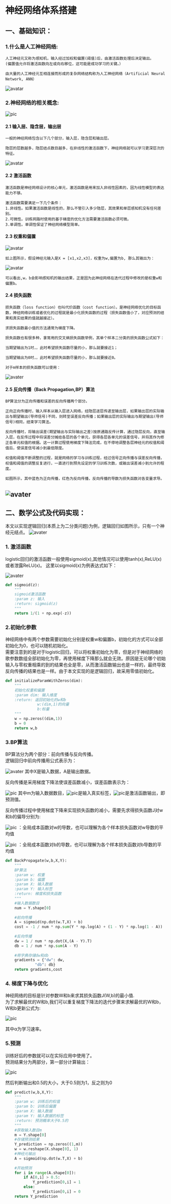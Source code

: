 # 神经网络体系搭建
## 一、基础知识：
### 1.什么是人工神经网络:
    人工神经元又称为感知机，输入经过加权和偏置(阈值)后，由激活函数处理后决定输出。
    (偏置值允许将激活函数向左或向右移位，这可能是成功学习的关键。）

    由大量的人工神经元互相连接而形成的复杂网络结构称为人工神经网络（Artificial Neural Network, ANN）

![avatar](https://img-blog.csdn.net/20180607170423382?watermark/2/text/aHR0cHM6Ly9ibG9nLmNzZG4ubmV0L3NpbmF0XzM1ODIxOTc2/font/5a6L5L2T/fontsize/400/fill/I0JBQkFCMA==/dissolve/70)

### 2.神经网络的相关概念:

![pic](https://upload-images.jianshu.io/upload_images/4964755-925cfc2ba47c214b.png?imageMogr2/auto-orient/strip|imageView2/2)
#### 2.1 输入层、隐含层，输出层

    一般的神经网络包含以下几个部分，输入层，隐含层和输出层。
    
    隐层的层数越多，隐层结点数目越多，在非线性的激活函数下，神经网络就可以学习更深层次的特征。

![avatar](https://img-blog.csdn.net/20180607182202932?watermark/2/text/aHR0cHM6Ly9ibG9nLmNzZG4ubmV0L3NpbmF0XzM1ODIxOTc2/font/5a6L5L2T/fontsize/400/fill/I0JBQkFCMA==/dissolve/70)

#### 2.2 激活函数

    激活函数是神经网络设计的核心单元，激活函数是用来加入非线性因素的，因为线性模型的表达能力不够。
    
    激活函数需要满足一下几个条件：
    1.非线性。如果激活函数是线性的，那么不管引入多少隐层，其效果和单层感知机没有任何差别。
    2.可微性。训练网路时使用的基于梯度的优化方法需要激活函数必须可微。
    3.单调性。单调性保证了神经网络模型简单。
    
#### 2.3 权重和偏置
![avatar](https://img-blog.csdn.net/20180607174206895?watermark/2/text/aHR0cHM6Ly9ibG9nLmNzZG4ubmV0L3NpbmF0XzM1ODIxOTc2/font/5a6L5L2T/fontsize/400/fill/I0JBQkFCMA==/dissolve/70)

    如上图所示，假设神经元输入是X = [x1,x2,x3]，权重为w,偏置为b, 那么其输出为：
![avatar](https://img-blog.csdn.net/20180607174352811?watermark/2/text/aHR0cHM6Ly9ibG9nLmNzZG4ubmV0L3NpbmF0XzM1ODIxOTc2/font/5a6L5L2T/fontsize/400/fill/I0JBQkFCMA==/dissolve/70)

    可以看出,w，b会影响感知机的输出结果，正是因为此神经网络在迭代过程中修改的是权重w和偏置b。
#### 2.4 损失函数
    损失函数（loss function）也叫代价函数（cost function）。是神经网络优化的目标函数，神经网络训练或者优化的过程就是最小化损失函数的过程（损失函数值小了，对应预测的结果和真实结果的值就越接近）。
    
    求损失函数最小值的方法通常为梯度下降。
    
    损失函数也有很多种，拿常用的交叉熵损失函数举例，其单个样本二分类的损失函数公式如下：

    当期望输出为1时，，此时希望损失函数尽量的小，那么就要接近1；

    当期望输出为0时，，此时希望损失函数尽量的小，那么就要接近0。

    对于m样本的损失函数可以使用：
![avater](https://img-blog.csdn.net/20180607184513456?watermark/2/text/aHR0cHM6Ly9ibG9nLmNzZG4ubmV0L3NpbmF0XzM1ODIxOTc2/font/5a6L5L2T/fontsize/400/fill/I0JBQkFCMA==/dissolve/70)

#### 2.5 反向传播（Back Propagation,BP）算法
    BP算法分为正向传播和误差的反向传播两个部分。
    
    正向正向传播时，输入样本从输入层进入网络，经隐层逐层传递至输出层，如果输出层的实际输出与期望输出(导师信号)不同，则转至误差反向传播；如果输出层的实际输出与期望输出(导师信号)相同，结束学习算法。
    
    反向传播时，将输出误差(期望输出与实际输出之差)按原通路反传计算，通过隐层反向，直至输入层，在反传过程中将误差分摊给各层的各个单元，获得各层各单元的误差信号，并将其作为修正各单元权值的根据。这一计算过程使用梯度下降法完成，在不停地调整各层神经元的权值和阈值后，使误差信号减小到最低限度。
    
    权值和阈值不断调整的过程，就是网络的学习与训练过程，经过信号正向传播与误差反向传播，权值和阈值的调整反复进行，一直进行到预先设定的学习训练次数，或输出误差减小到允许的程度。
    
    如图所示，其中蓝色为正向传播，红色为反向传播，反向传播的导数为损失函数对各变量求导。
![avater](https://img-blog.csdn.net/20180607194629988?watermark/2/text/aHR0cHM6Ly9ibG9nLmNzZG4ubmV0L3NpbmF0XzM1ODIxOTc2/font/5a6L5L2T/fontsize/400/fill/I0JBQkFCMA==/dissolve/70)
---

## 二、数学公式及代码实现：
本文以实现逻辑回归(本质上为二分类问题)为例，逻辑回归如图所示，只有一个神经元结点。
![avater](https://img-blog.csdn.net/2018061011100253?watermark/2/text/aHR0cHM6Ly9ibG9nLmNzZG4ubmV0L3NpbmF0XzM1ODIxOTc2/font/5a6L5L2T/fontsize/400/fill/I0JBQkFCMA==/dissolve/70)

### 1. 激活函数

logistic回归的激活函数一般使用sigmoid(x),其他情况可以使用tanh(x),ReLU(x)或者泄露ReLU(x)。
这里以sigmoid(x)为例表达式如下：

![avater](https://img-blog.csdn.net/20180609165424734?watermark/2/text/aHR0cHM6Ly9ibG9nLmNzZG4ubmV0L3NpbmF0XzM1ODIxOTc2/font/5a6L5L2T/fontsize/400/fill/I0JBQkFCMA==/dissolve/70)

```python
def sigmoid(z):
    """
    sigmoid激活函数
    :param z: 输入
    :return: sigmoid(z)
    """
    return 1/(1 + np.exp(-z))
```

### 2.初始化参数
神经网络中有两个参数需要初始化分别是权重w和偏置b，初始化的方式可以全部初始化为0，也可以随机初始化。<br>
需要注意到的是对于logistic回归，可以将权重初始化为零，但是对于神经网络的歌参数数组全部初始化为零，再使用梯度下降那么就会无效。原因是无论哪个初始输入与零权重相乘的到的结果也全是零，从而激活函数输出也是一样的，最终导致反向传播的结果也是一样。由于本文实现的是逻辑回归，故采用零值初始化。

```python
def initializeParamWithZeros(dim):
    """
    初始化权重和偏置
    :param dim: 输入维度
    :return: 返回初始化的w和b
              w:(dim,1)的向量
              b:标量
    """
    w = np.zeros((dim,1))
    b = 0
    return w,b
```

### 3.BP算法

BP算法分为两个部分：前向传播与反向传播。<br>
逻辑回归中前向传播用公式表示为：

![avater](https://img-blog.csdn.net/20180610112105596?watermark/2/text/aHR0cHM6Ly9ibG9nLmNzZG4ubmV0L3NpbmF0XzM1ODIxOTc2/font/5a6L5L2T/fontsize/400/fill/I0JBQkFCMA==/dissolve/70)
其中X是输入数据，A是输出数据。<br>

反向传播是采用梯度下降法使误差函数减小，误差函数表示为：

![pic](https://img-blog.csdn.net/20180610113135722?watermark/2/text/aHR0cHM6Ly9ibG9nLmNzZG4ubmV0L3NpbmF0XzM1ODIxOTc2/font/5a6L5L2T/fontsize/400/fill/I0JBQkFCMA==/dissolve/70)
其中m为输入数据数目，![pic](https://img-blog.csdn.net/20180610113251246?watermark/2/text/aHR0cHM6Ly9ibG9nLmNzZG4ubmV0L3NpbmF0XzM1ODIxOTc2/font/5a6L5L2T/fontsize/400/fill/I0JBQkFCMA==/dissolve/70)是输入真实标签，![pic](https://img-blog.csdn.net/20180610113353575?watermark/2/text/aHR0cHM6Ly9ibG9nLmNzZG4ubmV0L3NpbmF0XzM1ODIxOTc2/font/5a6L5L2T/fontsize/400/fill/I0JBQkFCMA==/dissolve/70)是激活函数输出，即预测值。<br>

反向传播过程中使用梯度下降来实现损失函数的减小，需要先求得损失函数J对w和b的偏导分别为:

![pic](https://img-blog.csdn.net/20180610115507220?watermark/2/text/aHR0cHM6Ly9ibG9nLmNzZG4ubmV0L3NpbmF0XzM1ODIxOTc2/font/5a6L5L2T/fontsize/400/fill/I0JBQkFCMA==/dissolve/70)
：全局成本函数对w的导数，也可以理解为各个样本损失函数对w导数的平均值

![pic](https://img-blog.csdn.net/20180610115515278?watermark/2/text/aHR0cHM6Ly9ibG9nLmNzZG4ubmV0L3NpbmF0XzM1ODIxOTc2/font/5a6L5L2T/fontsize/400/fill/I0JBQkFCMA==/dissolve/70)
：全局成本函数对b的导数，也可以理解为各个样本损失函数对b导数的平均值

```python
def BackPropagate(w,b,X,Y):
    """
    BP算法
    :param w: 权重
    :param b: 偏置
    :param X: 输入数据
    :param Y: 输入标签
    :return: 梯度和损失函数
    """
    #输入数据数目
    num = Y.shape[0]
 
    #前向传播
    A = sigmoid(np.dot(w.T,X) + b)
    cost = -1 / num * np.sum(Y * np.log(A) + (1 - Y) * np.log(1 - A))
 
    #反向传播
    dw = 1 / num * np.dot(X,(A - Y).T)
    db = 1 / num * np.sum(A - Y)
 
    #用字典存储dw和db
    gradients = {"dw": dw,
             "db": db}
    return gradients,cost
```

### 4. 梯度下降与优化
神经网络的目标是针对参数W和b来求其损失函数J(W,b)的最小值.<br>
为了求解最优的W和b,我们可以重复梯度下降法的迭代步骤来求解最优的W和b，W和b更新公式为:

![pic](https://img-blog.csdn.net/20180610153302439?watermark/2/text/aHR0cHM6Ly9ibG9nLmNzZG4ubmV0L3NpbmF0XzM1ODIxOTc2/font/5a6L5L2T/fontsize/400/fill/I0JBQkFCMA==/dissolve/70)

其中α为学习速率。

### 5.预测

训练好后的参数就可以在实际应用中使用了。<br>
预测结果分为两部分，第一部分计算输出：

![pic](https://img-blog.csdn.net/20180610162244774?watermark/2/text/aHR0cHM6Ly9ibG9nLmNzZG4ubmV0L3NpbmF0XzM1ODIxOTc2/font/5a6L5L2T/fontsize/400/fill/I0JBQkFCMA==/dissolve/70)

然后判断输出和0.5的大小，大于0.5则为1，反之则为0

```python
def predict(w,b,X,Y):
    """
    :param w: 训练后的权值
    :param b: 训练后偏置
    :param X: 输入数据
    :param Y: 输入数据的标签
    :return: 预测概率大于0.5的
    """
    #获取输入数目m
    m = Y.shape[0]
    #存储预测结果
    Y_prediction = np.zeros((1,m))
    w = w.reshape(X.shape[0], 1)
    #神经元输出
    A = sigmoid(np.dot(w.T,X) + b)
 
    #开始预测
    for i in range(A.shape[0]):
        if A[0,i] > 0.5:
            Y_prediction[0,i] = 1
        else:
            Y_prediction[0,i] = 0
    return Y_prediction
```